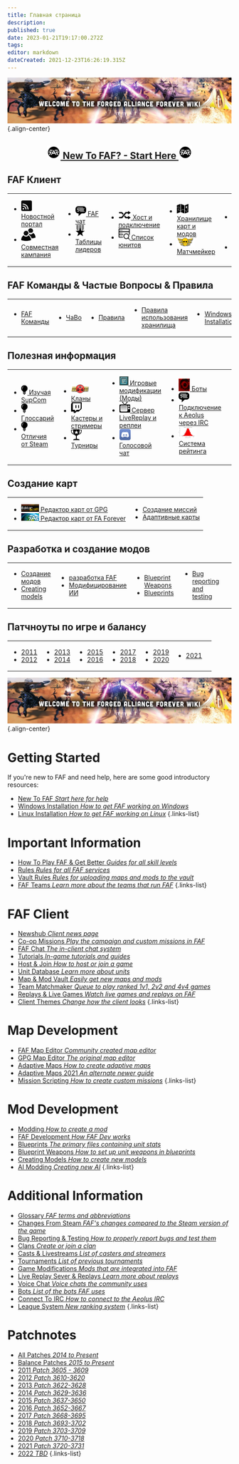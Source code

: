 ```yaml
---
title: Главная страница
description: 
published: true
date: 2023-01-21T19:17:00.272Z
tags: 
editor: markdown
dateCreated: 2021-12-23T16:26:19.315Z
---
```


![wiki-banner.jpg](/wiki-banner.jpg){.align-center}

## <p style="text-align: center;">[![faf-logo-small.png](/faf-logo-small.png) New To FAF? - Start Here ![faf-logo-small.png](/faf-logo-small.png)](https://wiki.faforever.com/en/New-To-FAF)</p>

## FAF Клиент
<table>
<tbody>
<tr>
<td><ul>
<li><img src="/faf-client-icons/newshub-icon.png"><a href="NewsHub"> Новостной портал</a></li>
<li><img src="/faf-client-icons/coop-icon.png"><a href="Coop-Missions"> Совместная кампания</a></li>
</ul></td>
<td><ul>
<li><img src="/faf-client-icons/fafchat-icon.png"><a href="FAF-chat"> FAF чат</a></li>
<li><img src="/faf-client-icons/leaderboards-icon.png"><a href="Leaderboards"> Таблицы лидеров</a></li>
</ul></td>
<td><ul>
<li><img src="/faf-client-icons/find-games-icon.png"><a href="Host-and-join-games"> Хост и подключение</a></li>
<li><img src="/information-icons/database.png" width=25px><a href="Unit-Database"> Список юнитов</a></li>
</ul></td>
<td><ul>
<li><img src="/faf-client-icons/maps-icon.png"><a href="Map-&-Mod-Vault"> Хранилище карт и модов</a></li>
<li><img src="/faf-client-icons/tmm-icon.png"><a href="tmm"> Матчмейкер</a></li>
</ul></td>
<td><ul>
<li><img src="/faf-client-icons/replays-icon.png"><a href="Replays-&-Live-Games"> Реплеи и "Лайв игры"</a></li>
<li><a href="/Tutorials"> Обучение</a></li>
</ul></td>
<td></td>
</tr>
</tbody>
</table>

## FAF Команды & Частые Вопросы & Правила
<table>
<tbody>
<tr>
<td><ul><li><a href="User-Groups"> FAF Команды</a></li></ul></td>
<td><ul><li><a href="FAQ"> ЧаВо</a></li></ul></td>
<td><ul><li><a href="FAF-Rules"> Правила</a></li></ul></td>
<td><ul><li><a href="Vault-Rules"> Правила использования хранилища</a></li></ul></td>
<td><ul><li><a href="Windows-Install">Windows Installation</a></li></ul></td>
<td><ul><li><a href="Linux-Install">Linux Installation</a></li></ul></td>
</tr>
</tbody>
</table>



## **Полезная информация**
<table>
<tbody>
<tr>
<td><ul>
<li><img src="/information-icons/tutorials-icon.png"/><a href="Learning-SupCom"> Изучая SupCom</a></li>
<li><img src="/information-icons/tutorials-icon.png"/><a href="Glossary"> Глоссарий</a></li>
<li><img src="/information-icons/tutorials-icon.png"/><a href="Changes-from-steam"> Отличия от Steam</a></li>
</ul></td>
<td><ul>
<li><img src="/information-icons/clan-icon.png"/><a href="Clans"> Кланы</a></li>
<li><img src="/information-icons/livestreams-icon.png"><a href="Casts&Livestreams"> Кастеры и стримеры</a></li>
<li><img src="/information-icons/tournaments-icon.png"/> <a href="Tournaments" title="wikilink"> Турниры</a></li>
</ul></td>
<td><ul>
<li><img src="/information-icons/gazui.png" width="20"/><a href="Game-Modifications-(Mods)"> Игровые модификации (Моды)</a></li>
<li><img src="/information-icons/replays-icon.png"/><a href="LiveReplay-server-and-replays"> Сервер LiveReplay и реплеи</a></li>
<li><img src="/information-icons/discord-icon.png" width="25"/><a href="Voicechat-(Discord)"> Голосовой чат</a></li>
</ul></td>
<td><ul>
<li><img src="/information-icons/qai.png" width="25"/><a href="Bots"> Боты</a></li>
<li><img src="/information-icons/chat-icon.png"/><a href="Chat-IRC-server"> Подключение к  Aeolus через IRC</a></li>
<li><img src="/information-icons/rating-icon.png" width="40"/><a href="Rating-System"> Система рейтинга</a></li>
</ul></td>
<td></td>
</tr>
</tbody>
</table>

## **Создание карт**
<table>
<tbody>
<tr>
<td><ul>
<li><img src="/map-and-mod-icons/gpg-map-editor.png" width="40"/><a href="Map-Editor"> Редактор карт от GPG </a></li>
<li><img src="/map-and-mod-icons/faf-map-editor.png" width="40"/><a href="FA-Forever-Map-Editor"> Редактор карт от FA Forever</a></li>
</ul></td>
<td><ul>
<li><a href="Mission-Scripting"> Создание миссий</a></li>
<li><a href="Adaptive-Maps"> Адаптивные карты</a></li>
</ul></td>
</tr>
</tbody>
</table>

## **Разработка и создание модов**
<table>
<tbody>
<tr>
<td><ul>
<li><a href="Modding"> Создание модов</a></li>
<li><a href="Creating-models"> Creating models </a></li>
</ul></td>
<td><ul>
<li><a href="FAF-Development"> разработка FAF</a></li>
<li><a href="AI-Modding"> Модифицирование ИИ</a></li>
</ul></td>
<td><ul>
<li><a href="Blueprints/Weapon"> Blueprint Weapons</a></li>
<li><a href="Blueprints"> Blueprints</a></li>
</ul></td>
<td><ul>
<li><a href="Bug-Reporting-and-Testing"> Bug reporting and testing </a></li>
</ul></td>
<td></td>
</tr>
</tbody>
</table>

## Патчноуты по игре и балансу
<table>
<tbody>
<tr class="odd">
<td><ul>
<li><a href="/patches/Game-&-Balance-Patchnotes-2011"> 2011</a></li>
<li><a href="/patches/Game-&-Balance-Patchnotes-2012"> 2012</a></li>
</ul></td>
<td><ul>
<li><a href="/patches/Game-&-Balance-Patchnotes-2013"> 2013</a></li>
<li><a href="/patches/Game-&-Balance-Patchnotes-2014"> 2014</a></li>
</ul></td>
<td><ul>
<li><a href="/patches/Game-&-Balance-Patchnotes-2015"> 2015</a></li>
<li><a href="/patches/Game-&-Balance-Patchnotes-2016"> 2016</a></li>
</ul></td>
<td><ul>
<li><a href="/patches/Game-&-Balance-Patchnotes-2017"> 2017</a></li>
<li><a href="/patches/Game-&-Balance-Patchnotes-2018"> 2018</a></li>
</ul></td>
<td><ul>
<li><a href="/patches/Game-&-Balance-Patchnotes-2019"> 2019</a></li>
<li><a href="/patches/Game-&-Balance-Patchnotes-2020"> 2020</a></li>
</ul></td>
<td><ul>
<li><a href="/patches/Game-&-Balance-Patchnotes-2021"> 2021</a></li>
</ul></td>
<td></td>
</tr>
</tbody>
</table>


![wiki-banner.jpg](/wiki-banner.jpg){.align-center}

# Getting Started
If you're new to FAF and need help, here are some good introductory resources:

- [New To FAF *Start here for help*](https://wiki.faforever.com/ru/New-To-FAF)
- [Windows Installation *How to get FAF working on Windows*](https://wiki.faforever.com/ru/Windows-Install)
- [Linux Installation *How to get FAF working on Linux*](https://wiki.faforever.com/ru/Linux-Install)
{.links-list}


# Important Information

- [How To Play FAF & Get Better *Guides for all skill levels*](https://wiki.faforever.com/ru/Learning-SupCom)
- [Rules *Rules for all FAF services*](https://wiki.faforever.com/ru/FAF-Rules)
- [Vault Rules *Rules for uploading maps and mods to the vault*](https://wiki.faforever.com/ru/Vault-Rules)
- [FAF Teams *Learn more about the teams that run FAF*](https://wiki.faforever.com/ru/FAF-Teams)
{.links-list}

# FAF Client

- [Newshub *Client news page*](https://wiki.faforever.com/ru/NewsHub)
- [Co-op Missions *Play the campaign and custom missions in FAF*](https://wiki.faforever.com/ru/Coop-Missions)
- [FAF Chat *The in-client chat system*](https://wiki.faforever.com/ru/FAF-chat)
- [Tutorials *In-game tutorials and guides*](https://wiki.faforever.com/ru/Tutorials)
- [Host & Join *How to host or join a game*](https://wiki.faforever.com/ru/Host-and-join-games)
- [Unit Database *Learn more about units*](https://wiki.faforever.com/ru/Unit-Database)
- [Map & Mod Vault *Easily get new maps and mods*](https://wiki.faforever.com/ru/Map-&-Mod-Vault)
- [Team Matchmaker *Queue to play ranked 1v1, 2v2 and 4v4 games*](https://wiki.faforever.com/ru/tmm)
- [Replays & Live Games *Watch live games and replays on FAF*](https://wiki.faforever.com/ru/Replays-&-Live-Games)
- [Client Themes *Change how the client looks*](https://wiki.faforever.com/ru/Theming)
{.links-list}


# Map Development

- [FAF Map Editor *Community created map editor*](https://wiki.faforever.com/ru/FA-Forever-Map-Editor)
- [GPG Map Editor *The original map editor*](https://wiki.faforever.com/ru/GPG-Map-Editor)
- [Adaptive Maps *How to create adaptive maps*](https://wiki.faforever.com/ru/Adaptive-Maps)
- [Adaptive Maps 2021 *An alternate newer guide*](https://wiki.faforever.com/ru/map-development/Adaptive-Mapping-2021)
- [Mission Scripting *How to create custom missions*](https://wiki.faforever.com/ru/Mission-Scripting)
{.links-list}


# Mod Development

- [Modding *How to create a mod*](https://wiki.faforever.com/ru/Modding)
- [FAF Development *How FAF Dev works*](https://wiki.faforever.com/ru/FAF-Development)
- [Blueprints *The primary files containing unit stats*](https://wiki.faforever.com/ru/Blueprints)
- [Blueprint Weapons *How to set up unit weapons in blueprints*](https://wiki.faforever.com/ru/Blueprints/Weapon)
- [Creating Models *How to create new models*](https://wiki.faforever.com/ru/Creating-models)
- [AI Modding *Creating new AI*](https://wiki.faforever.com/ru/AI-Modding)
{.links-list}

# Additional Information

- [Glossary *FAF terms and abbreviations*](https://wiki.faforever.com/ru/Glossary)
- [Changes From Steam *FAF's changes compared to the Steam version of the game*](https://wiki.faforever.com/ru/Changes-from-steam)
- [Bug Reporting & Testing *How to properly report bugs and test them*](https://wiki.faforever.com/ru/Bug-Reporting-and-Testing)
- [Clans *Create or join a clan*](https://wiki.faforever.com/ru/Clans)
- [Casts & Livestreams *List of casters and streamers*](https://wiki.faforever.com/ru/Casts&Livestreams)
- [Tournaments *List of previous tournaments*](https://wiki.faforever.com/ru/Tournaments)
- [Game Modifications *Mods that are integrated into FAF*](https://wiki.faforever.com/ru/Game-Modifications-(Mods))
- [Live Replay Sever & Replays *Learn more about replays*](https://wiki.faforever.com/ru/LiveReplay-server-and-replays)
- [Voice Chat *Voice chats the community uses*](https://wiki.faforever.com/ru/Voicechat-(Discord))
- [Bots *List of the bots FAF uses*](https://wiki.faforever.com/ru/Bots)
- [Connect To IRC *How to connect to the Aeolus IRC*](https://wiki.faforever.com/ru/Chat-IRC-server)
- [League System *New ranking system*](https://wiki.faforever.com/ru/league-system)
{.links-list}

# Patchnotes

- [All Patches *2014 to Present*](https://github.com/FAForever/ru/releases)
- [Balance Patches *2015 to Present*](http://patchnotes.faforever.com/)
- [2011 *Patch 3605 - 3609*](https://wiki.faforever.com/ru/patches/Game-&-Balance-Patchnotes-2011)
- [2012 *Patch 3610-3620*](https://wiki.faforever.com/ru/patches/Game-&-Balance-Patchnotes-2012)
- [2013 *Patch 3622-3628*](https://wiki.faforever.com/ru/patches/Game-&-Balance-Patchnotes-2013)
- [2014 *Patch 3629-3636*](https://wiki.faforever.com/ru/patches/Game-&-Balance-Patchnotes-2014)
- [2015 *Patch 3637-3650*](https://wiki.faforever.com/ru/patches/Game-&-Balance-Patchnotes-2015)
- [2016 *Patch 3652-3667*](https://wiki.faforever.com/ru/patches/Game-&-Balance-Patchnotes-2016)
- [2017 *Patch 3668-3695*](https://wiki.faforever.com/ru/patches/Game-&-Balance-Patchnotes-2017)
- [2018 *Patch 3693-3702*](https://wiki.faforever.com/ru/patches/Game-&-Balance-Patchnotes-2018)
- [2019 *Patch 3703-3709*](https://wiki.faforever.com/ru/patches/Game-&-Balance-Patchnotes-2019)
- [2020 *Patch 3710-3718*](https://wiki.faforever.com/ru/patches/Game-&-Balance-Patchnotes-2020)
- [2021 *Patch 3720-3731*](https://wiki.faforever.com/ru/patches/Game-&-Balance-Patchnotes-2021)
- [2022 *TBD*](https://wiki.faforever.com/ru/patches/Game-&-Balance-Patchnotes-2022)
{.links-list}